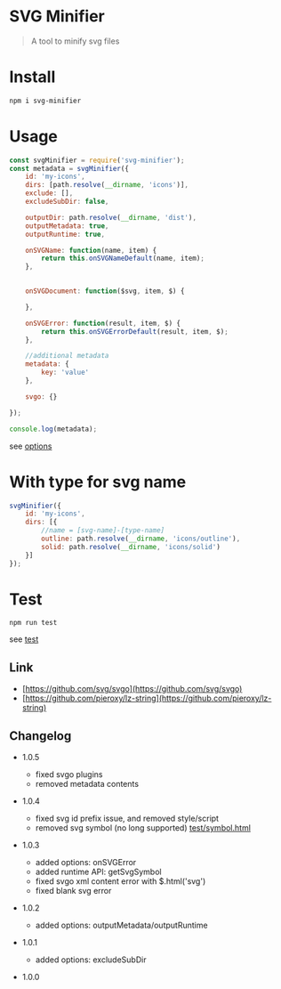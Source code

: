 # SVG Minifier
> A tool to minify svg files

# Install
```sh
npm i svg-minifier
```

# Usage
```js
const svgMinifier = require('svg-minifier');
const metadata = svgMinifier({
    id: 'my-icons',
    dirs: [path.resolve(__dirname, 'icons')],
    exclude: [],
    excludeSubDir: false,

    outputDir: path.resolve(__dirname, 'dist'),
    outputMetadata: true,
    outputRuntime: true,

    onSVGName: function(name, item) {
        return this.onSVGNameDefault(name, item);
    },
    

    onSVGDocument: function($svg, item, $) {

    },

    onSVGError: function(result, item, $) {
        return this.onSVGErrorDefault(result, item, $);
    },

    //additional metadata
    metadata: {
        key: 'value'
    },

    svgo: {}

});

console.log(metadata);

```
see [options](lib/options.js)
# With type for svg name
```js
svgMinifier({
    id: 'my-icons',
    dirs: [{
        //name = [svg-name]-[type-name]
        outline: path.resolve(__dirname, 'icons/outline'),
        solid: path.resolve(__dirname, 'icons/solid')
    }]
});
```

# Test
```
npm run test
```
see [test](test/test.js)

## Link
* [https://github.com/svg/svgo](https://github.com/svg/svgo)
* [https://github.com/pieroxy/lz-string](https://github.com/pieroxy/lz-string)

## Changelog

* 1.0.5
    - fixed svgo plugins
    - removed metadata contents

* 1.0.4
    - fixed svg id prefix issue, and removed style/script
    - removed svg symbol (no long supported) [test/symbol.html](test/symbol.html)

* 1.0.3
    - added options: onSVGError
    - added runtime API: getSvgSymbol
    - fixed svgo xml content error with $.html('svg')
    - fixed blank svg error

* 1.0.2
    - added options: outputMetadata/outputRuntime

* 1.0.1
    - added options: excludeSubDir 

* 1.0.0

